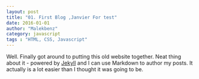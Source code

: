 ```yaml
---
layout: post
title: "01. First Blog ,Janvier For test"
date: 2016-01-01
author: "Malekbenz"
category: javascript
tags : "HTML, CSS, Javascript"
---
```


Well. Finally got around to putting this old website together. Neat thing about it - powered by [Jekyll](http://jekyllrb.com) and I can use Markdown to author my posts. It actually is a lot easier than I thought it was going to be.
